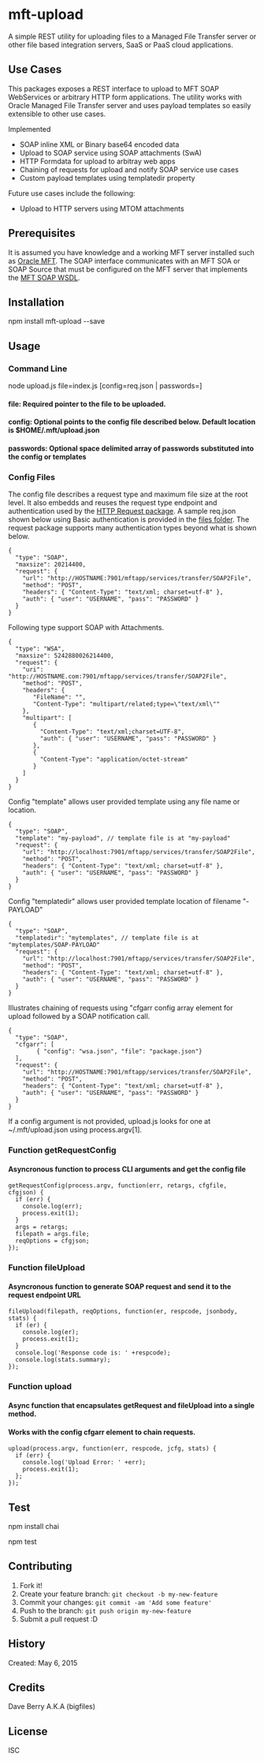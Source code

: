 # mft-upload
A simple REST utility for uploading files to a Managed File Transfer server or other file based integration servers, SaaS or PaaS cloud applications.

## Use Cases
This packages exposes a REST interface to upload to MFT SOAP WebServices or arbitrary HTTP form applications. The utility works with Oracle Managed File Transfer server and uses payload templates so easily extensible to other use cases.

Implemented
* SOAP inline XML or Binary base64 encoded data
* Upload to SOAP service using SOAP attachments (SwA) 
* HTTP Formdata for upload to arbitray web apps
* Chaining of requests for upload and notify SOAP service use cases
* Custom payload templates using templatedir property

Future use cases include the following:
* Upload to HTTP servers using MTOM attachments 

## Prerequisites

It is assumed you have knowledge and a working MFT server installed such as [Oracle MFT](http://bit.ly/oramft).
The SOAP interface communicates with an MFT SOA or SOAP Source that must be configured on the MFT server that implements the [MFT SOAP WSDL](https://docs.oracle.com/middleware/1213/mft/MFTUG/mftug_create_trnsfr.htm#MFTUG309). 

## Installation

npm install mft-upload --save


## Usage

### Command Line

node upload.js file=index.js [config=req.json | passwords=<PASS1 PASS2>]

#### file: Required pointer to the file to be uploaded.
#### config: Optional points to the config file described below. Default location is $HOME/.mft/upload.json
#### passwords: Optional space delimited array of passwords substituted into the config or templates

### Config Files
The config file describes a request type and maximum file size at the root level. It also embedds and reuses the request type endpoint and authentication used by the [HTTP Request package](https://github.com/request/request). A sample req.json shown below using Basic authentication is provided in the [files folder](files/req.json). The request package supports many authentication types beyond what is shown below.


```
{
  "type": "SOAP",
  "maxsize": 20214400,
  "request": {
    "url": "http://HOSTNAME:7901/mftapp/services/transfer/SOAP2File",
    "method": "POST",
    "headers": { "Content-Type": "text/xml; charset=utf-8" },
    "auth": { "user": "USERNAME", "pass": "PASSWORD" }
  }
}
```


Following type support SOAP with Attachments.

```
{
  "type": "WSA",
  "maxsize": 5242880026214400,
  "request": {
    "uri": "http://HOSTNAME.com:7901/mftapp/services/transfer/SOAP2File",
    "method": "POST",
    "headers": {
       "FileName": "",
       "Content-Type": "multipart/related;type=\"text/xml\""
    },
    "multipart": [
       {
         "Content-Type": "text/xml;charset=UTF-8",
         "auth": { "user": "USERNAME", "pass": "PASSWORD" }
       },
       {
         "Content-Type": "application/octet-stream"
       }
    ]
  }
}
```

Config "template" allows user provided template using any file name or location.

```
{
  "type": "SOAP",
  "template": "my-payload", // template file is at "my-payload"
  "request": {
    "url": "http://localhost:7901/mftapp/services/transfer/SOAP2File",
    "method": "POST",
    "headers": { "Content-Type": "text/xml; charset=utf-8" },
    "auth": { "user": "USERNAME", "pass": "PASSWORD" }
  }
}
```

Config "templatedir" allows user provided template location of filename "<type>-PAYLOAD"

```
{
  "type": "SOAP",
  "templatedir": "mytemplates", // template file is at "mytemplates/SOAP-PAYLOAD"
  "request": {
    "url": "http://localhost:7901/mftapp/services/transfer/SOAP2File",
    "method": "POST",
    "headers": { "Content-Type": "text/xml; charset=utf-8" },
    "auth": { "user": "USERNAME", "pass": "PASSWORD" }
  }
}
```


Illustrates chaining of requests using "cfgarr config array element for upload followed by a SOAP notification call.

```
{
  "type": "SOAP",
  "cfgarr": [
        { "config": "wsa.json", "file": "package.json"}
  ],
  "request": {
    "url": "http://HOSTNAME:7901/mftapp/services/transfer/SOAP2File",
    "method": "POST",
    "headers": { "Content-Type": "text/xml; charset=utf-8" },
    "auth": { "user": "USERNAME", "pass": "PASSWORD" }
  }
}
```

If a config argument is not provided, upload.js looks for one at ~/.mft/upload.json using process.argv[1].

### Function getRequestConfig 
#### Asyncronous function to process CLI arguments and get the config file

```
getRequestConfig(process.argv, function(err, retargs, cfgfile, cfgjson) {
  if (err) {
    console.log(err);
    process.exit(1);
  }
  args = retargs;
  filepath = args.file;
  reqOptions = cfgjson;
});
```

### Function fileUpload
#### Asyncronous function to generate SOAP request and send it to the request endpoint URL

```
fileUpload(filepath, reqOptions, function(er, respcode, jsonbody, stats) {
  if (er) {
    console.log(er);
    process.exit(1);
  } 
  console.log('Response code is: ' +respcode);
  console.log(stats.summary);
});

```

### Function upload
#### Async function that encapsulates getRequest and fileUpload into a single method.
#### Works with the config cfgarr element to chain requests.

```
upload(process.argv, function(err, respcode, jcfg, stats) {
  if (err) {
    console.log('Upload Error: ' +err);
    process.exit(1);
  };
});
```

## Test

npm install chai

npm test

## Contributing

1. Fork it!
2. Create your feature branch: `git checkout -b my-new-feature`
3. Commit your changes: `git commit -am 'Add some feature'`
4. Push to the branch: `git push origin my-new-feature`
5. Submit a pull request :D

## History

Created: May 6, 2015

## Credits

Dave Berry A.K.A (bigfiles)

## License

ISC


